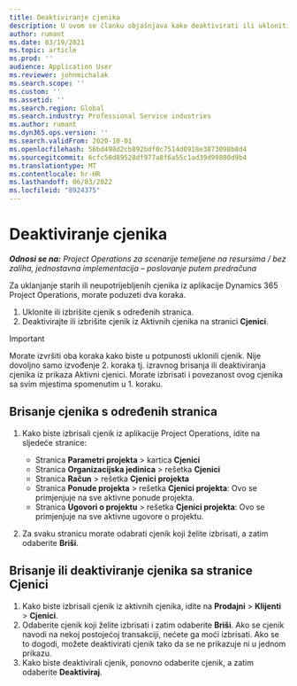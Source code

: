```yaml
---
title: Deaktiviranje cjenika
description: U ovom se članku objašnjava kako deaktivirati ili ukloniti nekorištene ili stare cjenike.
author: rumant
ms.date: 03/19/2021
ms.topic: article
ms.prod: ''
audience: Application User
ms.reviewer: johnmichalak
ms.search.scope: ''
ms.custom: ''
ms.assetid: ''
ms.search.region: Global
ms.search.industry: Professional Service industries
ms.author: rumant
ms.dyn365.ops.version: ''
ms.search.validFrom: 2020-10-01
ms.openlocfilehash: 56bd498d2cb892bdf0c7514d0918e3873098b8d4
ms.sourcegitcommit: 6cfc50d89528df977a8f6a55c1ad39d99800d9b4
ms.translationtype: MT
ms.contentlocale: hr-HR
ms.lasthandoff: 06/03/2022
ms.locfileid: "8924375"
---
```

# <a name="deactivate-price-lists"></a>Deaktiviranje cjenika 

_**Odnosi se na:** Project Operations za scenarije temeljene na resursima / bez zaliha, jednostavna implementacija – poslovanje putem predračuna_

Za uklanjanje starih ili neupotrijebljenih cjenika iz aplikacije Dynamics 365 Project Operations, morate poduzeti dva koraka. 

1. Uklonite ili izbrišite cjenik s određenih stranica.
2. Deaktivirajte ili izbrišite cjenik iz Aktivnih cjenika na stranici **Cjenici**.

>[!IMPORTANT]
> Morate izvršiti oba koraka kako biste u potpunosti uklonili cjenik. Nije dovoljno samo izvođenje 2. koraka tj. izravnog brisanja ili deaktiviranja cjenika iz prikaza Aktivni cjenici. Morate izbrisati i povezanost ovog cjenika sa svim mjestima spomenutim u 1. koraku.

## <a name="delete-the-price-list-from-specific-pages"></a>Brisanje cjenika s određenih stranica
1. Kako biste izbrisali cjenik iz aplikacije Project Operations, idite na sljedeće stranice:  

      - Stranica **Parametri projekta** > kartica **Cjenici**
      - Stranica **Organizacijska jedinica** > rešetka **Cjenici**
      - Stranica **Račun** > rešetka **Cjenici projekta**
      - Stranica **Ponude projekta** > rešetka **Cjenici projekta**: Ovo se primjenjuje na sve aktivne ponude projekta.
      - Stranica **Ugovori o projektu** > rešetka **Cjenici projekta**: Ovo se primjenjuje na sve aktivne ugovore o projektu.

 2. Za svaku stranicu morate odabrati cjenik koji želite izbrisati, a zatim odaberite **Briši**. 
 
## <a name="delete-or-deactivate-the-price-list-from-the-price-lists-page"></a>Brisanje ili deaktiviranje cjenika sa stranice Cjenici
 
1. Kako biste izbrisali cjenik iz aktivnih cjenika, idite na **Prodajni** > **Klijenti** > **Cjenici**. 
2. Odaberite cjenik koji želite izbrisati i zatim odaberite **Briši**. Ako se cjenik navodi na nekoj postojećoj transakciji, nećete ga moći izbrisati. Ako se to dogodi, možete deaktivirati cjenik tako da se ne prikazuje ni u jednom prikazu. 
3. Kako biste deaktivirali cjenik, ponovno odaberite cjenik, a zatim odaberite **Deaktiviraj**.   
